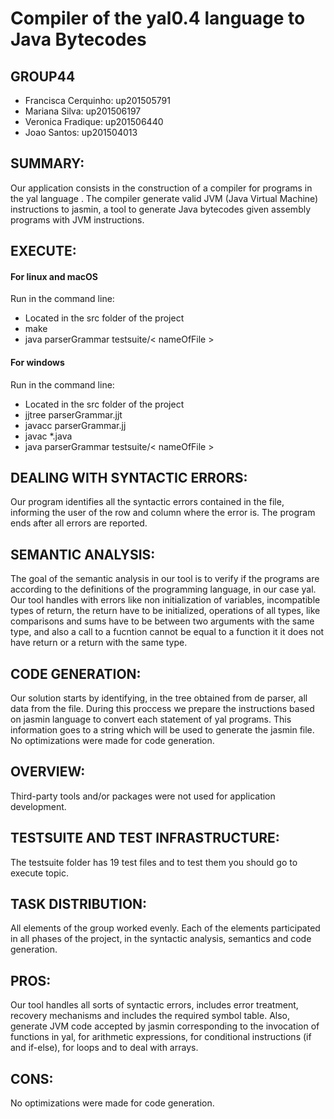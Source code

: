 # Compiler of the yal0.4 language to Java Bytecodes #

## GROUP44

* Francisca Cerquinho: up201505791
* Mariana Silva: up201506197
* Veronica Fradique: up201506440
* Joao Santos: up201504013

## SUMMARY: 

Our application consists in the construction of a compiler for programs in the yal language .
The compiler generate valid JVM (Java Virtual Machine) instructions to jasmin, a tool to generate Java bytecodes given assembly programs with JVM instructions.

## EXECUTE: 

#### For linux and macOS

Run in the command line:

* Located in the src folder of the project
* make 
* java parserGrammar testsuite/< nameOfFile > 

#### For windows

Run in the command line:

* Located in the src folder of the project
* jjtree parserGrammar.jjt
* javacc parserGrammar.jj
* javac *.java
* java parserGrammar testsuite/< nameOfFile > 

## DEALING WITH SYNTACTIC ERRORS: 

Our program identifies all the syntactic errors contained in the file, informing the user of the row and column where the error is. The program ends after all errors are reported.

## SEMANTIC ANALYSIS: 

The goal of the semantic analysis in our tool is to verify if the programs are according to the definitions of the programming language, in our case yal.
Our tool handles with errors like non initialization of variables, incompatible types of return, the return have to be initialized, operations of all types, like comparisons and sums have to be between two arguments with the same type, and also a call to a fucntion cannot be equal to a function it it does not have return or a return with the same type. 

## CODE GENERATION: 

Our solution starts by identifying, in the tree obtained from de parser, all data from the file. During this proccess we prepare the instructions based on jasmin language to convert each statement of yal programs. This information goes to a string which will be used to generate the jasmin file.
No optimizations were made for code generation.

## OVERVIEW: 

Third-party tools and/or packages were not used for application development.

## TESTSUITE AND TEST INFRASTRUCTURE: 

The testsuite folder has 19 test files and to test them you should go to execute topic.

## TASK DISTRIBUTION: 

All elements of the group worked evenly. Each of the elements participated in all phases of the project, in the syntactic analysis, semantics and code generation.

## PROS: 

Our tool handles all sorts of syntactic errors, includes error treatment, recovery mechanisms and includes the required symbol table.
Also, generate JVM code accepted by jasmin corresponding to the invocation of functions in yal, for arithmetic expressions, for conditional instructions (if and if-else), for loops and to deal with arrays.

## CONS: 

No optimizations were made for code generation.
